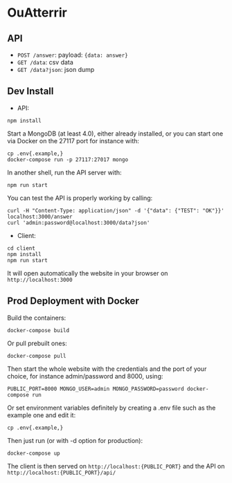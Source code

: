 # OuAtterrir

## API

* `POST /answer`: payload: `{data: answer}`
* `GET /data`: csv data
* `GET /data?json`: json dump


## Dev Install

- API:

```
npm install
```

Start a MongoDB (at least 4.0), either already installed, or you can start one via Docker on the 27117 port for instance with:
```
cp .env{.example,}
docker-compose run -p 27117:27017 mongo
```

In another shell, run the API server with:
```
npm run start
```

You can test the API is properly working by calling:
```
curl -H "Content-Type: application/json" -d '{"data": {"TEST": "OK"}}' localhost:3000/answer
curl 'admin:password@localhost:3000/data?json'
```

- Client:

```
cd client
npm install
npm run start
```

It will open automatically the website in your browser on `http://localhost:3000`


## Prod Deployment with Docker

Build the containers:
```
docker-compose build
```

Or pull prebuilt ones:
```
docker-compose pull
```

Then start the whole website with the credentials and the port of your choice, for instance admin/password and 8000, using:
```
PUBLIC_PORT=8000 MONGO_USER=admin MONGO_PASSWORD=password docker-compose run
```

Or set environment variables definitely by creating a .env file such as the example one and edit it:
```
cp .env{.example,}
```

Then just run (or with -d option for production):
```
docker-compose up
```

The client is then served on `http://localhost:{PUBLIC_PORT}` and the API on `http://localhost:{PUBLIC_PORT}/api/`
